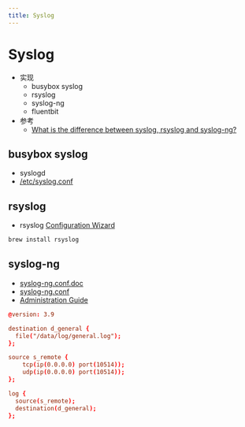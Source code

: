 ```yaml
---
title: Syslog
---
```


# Syslog

- 实现
  - busybox syslog
  - rsyslog
  - syslog-ng
  - fluentbit
- 参考
  - [What is the difference between syslog, rsyslog and syslog-ng?](https://serverfault.com/questions/692309)

## busybox syslog

- syslogd
- [/etc/syslog.conf](https://git.busybox.net/busybox/tree/docs/syslog.conf.txt)

## rsyslog

- rsyslog [Configuration Wizard](http://www.rsyslog.com/rsyslog-configuration-builder/)

```bash
brew install rsyslog
```

## syslog-ng

- [syslog-ng.conf.doc](https://github.com/balabit/syslog-ng/blob/master/contrib/syslog-ng.conf.doc)
- [syslog-ng.conf](https://github.com/balabit/syslog-ng/blob/master/contrib/rhel-packaging/syslog-ng.conf)
- [Administration Guide](https://www.syslog-ng.com/technical-documents/doc/syslog-ng-open-source-edition/3.22/administration-guide/12)

```conf
@version: 3.9

destination d_general {
  file("/data/log/general.log");
};

source s_remote {
    tcp(ip(0.0.0.0) port(10514));
    udp(ip(0.0.0.0) port(10514));
};

log {
  source(s_remote);
  destination(d_general);
};
```
